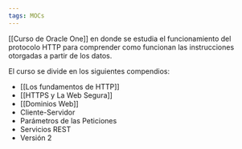 ```yaml
---
tags: MOCs
---
```

[[Curso de Oracle One]] en donde se estudia el funcionamiento del protocolo HTTP para comprender como funcionan las instrucciones otorgadas a partir de los datos.

El curso se divide en los siguientes compendios:

- [[Los fundamentos de HTTP]]
- [[HTTPS y La Web Segura]]
- [[Dominios Web]]
- Cliente-Servidor
- Parámetros de las Peticiones
- Servicios REST
- Versión 2
